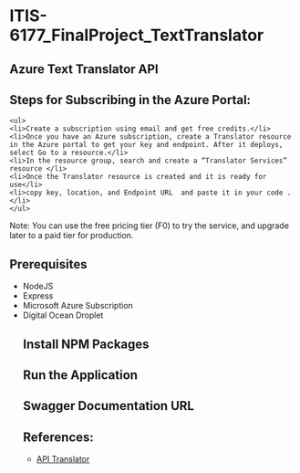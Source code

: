 # ITIS-6177_FinalProject_TextTranslator
## **Azure Text Translator API** 



 ## Steps for Subscribing in the Azure Portal:



```
<ul>
<li>Create a subscription using email and get free credits.</li>
<li>Once you have an Azure subscription, create a Translator resource in the Azure portal to get your key and endpoint. After it deploys, select Go to a resource.</li>
<li>In the resource group, search and create a “Translator Services” resource </li>
<li>Once the Translator resource is created and it is ready for use</li>
<li>copy key, location, and Endpoint URL  and paste it in your code .</li>
</ul>
```
Note: You can use the free pricing tier (F0) to try the service, and upgrade later to a paid tier for production.


## Prerequisites



<ul>
<li>NodeJS</li>
<li>Express</li>
<li>Microsoft Azure Subscription</li>
<li>Digital Ocean Droplet</li>


## Install NPM Packages 


## Run the Application 


## Swagger Documentation URL


## References:
<ul>
<li><a href="https://azure.microsoft.com/en-us/services/cognitive-services/translator/">API Translator</a></li>



